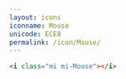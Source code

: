 ```yaml
---
layout: icons
iconname: Mouse
unicode: ECE8
permalink: /icon/Mouse/
---
```


``` html
<i class="mi mi-Mouse"></i>
```

